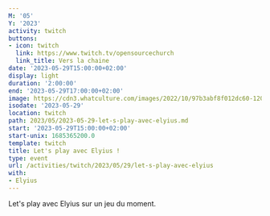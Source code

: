 ```yaml
---
M: '05'
Y: '2023'
activity: twitch
buttons:
- icon: twitch
  link: https://www.twitch.tv/opensourcechurch
  link_title: Vers la chaine
date: '2023-05-29T15:00:00+02:00'
display: light
duration: '2:00:00'
end: '2023-05-29T17:00:00+02:00'
image: https://cdn3.whatculture.com/images/2022/10/97b3abf8f012dc60-1200x675.jpg
isodate: '2023-05-29'
location: twitch
path: 2023/05/2023-05-29-let-s-play-avec-elyius.md
start: '2023-05-29T15:00:00+02:00'
start-unix: 1685365200.0
template: twitch
title: Let's play avec Elyius !
type: event
url: /activities/twitch/2023/05/29/let-s-play-avec-elyius
with:
- Elyius
---
```

Let's play avec Elyius sur un jeu du moment.
